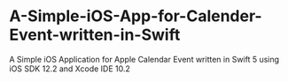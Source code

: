 # A-Simple-iOS-App-for-Calender-Event-written-in-Swift
A Simple iOS Application for Apple Calendar Event written in Swift 5 using iOS SDK 12.2 and Xcode IDE 10.2
